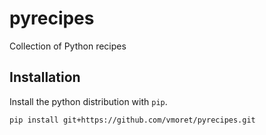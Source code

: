 # pyrecipes
Collection of Python recipes

## Installation

Install the python distribution with `pip`.

```bash
pip install git+https://github.com/vmoret/pyrecipes.git
```

